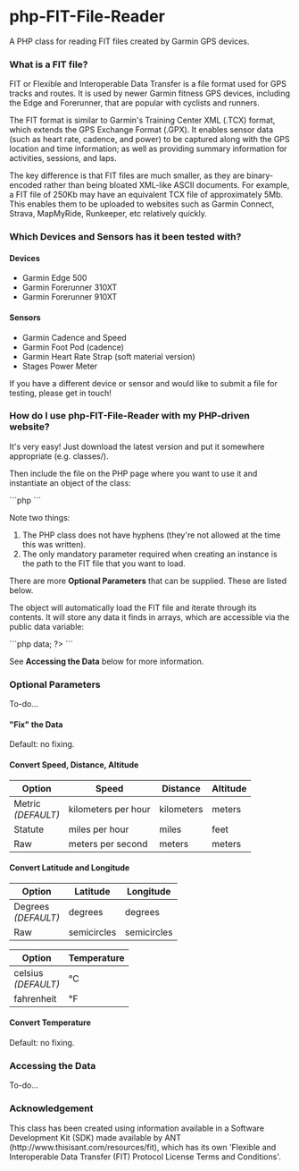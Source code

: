 # php-FIT-File-Reader
<p>A PHP class for reading FIT files created by Garmin GPS devices.</p>
<h3>What is a FIT file?</h3>
<p>FIT or Flexible and Interoperable Data Transfer is a file format used for GPS tracks and routes. It is used by newer Garmin fitness GPS devices, including the Edge and Forerunner, that are popular with cyclists and runners.</p>
<p>The FIT format is similar to Garmin's Training Center XML (.TCX) format, which extends the GPS Exchange Format (.GPX). It enables sensor data (such as heart rate, cadence, and power) to be captured along with the GPS location and time information; as well as providing summary information for activities, sessions, and laps.</p>
<p>The key difference is that FIT files are much smaller, as they are binary-encoded rather than being bloated XML-like ASCII documents. For example, a FIT file of 250Kb may have an equivalent TCX file of approximately 5Mb. This enables them to be uploaded to websites such as Garmin Connect, Strava, MapMyRide, Runkeeper, etc relatively quickly.</p>

<h3>Which Devices and Sensors has it been tested with?</h3>
<h4>Devices</h4>
<ul>
<li>Garmin Edge 500</li>
<li>Garmin Forerunner 310XT</li>
<li>Garmin Forerunner 910XT</li>
</ul>
<h4>Sensors</h4>
<ul>
<li>Garmin Cadence and Speed</li>
<li>Garmin Foot Pod (cadence)</li>
<li>Garmin Heart Rate Strap (soft material version)</li>
<li>Stages Power Meter</li>
</ul>
<p>If you have a different device or sensor and would like to submit a file for testing, please get in touch!</p>

<h3>How do I use php-FIT-File-Reader with my PHP-driven website?</h3>
<p>It's very easy! Just download the latest version and put it somewhere appropriate (e.g. classes/).</p>
<p>Then include the file on the PHP page where you want to use it and instantiate an object of the class:</p>
```php
<?php
    include('classes/php-FIT-File-Reader.php');
    $pFFR = new phpFITFileReader('fit_files/my_fit_file.fit');
?>
```
<p>Note two things:</p>
<ol>
<li>The PHP class does not have hyphens (they're not allowed at the time this was written).</li>
<li>The only mandatory parameter required when creating an instance is the path to the FIT file that you want to load.</li>
</ol>
<p>There are more <b>Optional Parameters</b> that can be supplied. These are listed below.</p>
<p>The object will automatically load the FIT file and iterate through its contents. It will store any data it finds in arrays, which are accessible via the public data variable:</p>
```php
<?php
    $chartData = $pFFR->data;
?>
```
<p>See <b>Accessing the Data</b> below for more information.</p>

<h3>Optional Parameters</h3>
<p>To-do...</p>
<h4>"Fix" the Data</h4>
<p>Default: no fixing.</p>
<h4>Convert Speed, Distance, Altitude</h4>
<table>
<thead>
<th>Option</th>
<th>Speed</th>
<th>Distance</th>
<th>Altitude</th>
</thead>
<tbody>
<tr>
<td>Metric<br><em>(DEFAULT)</em></td>
<td>kilometers per hour</td>
<td>kilometers</td>
<td>meters</td>
</tr>
<tr>
<td>Statute</td>
<td>miles per hour</td>
<td>miles</td>
<td>feet</td>
</tr>
<tr>
<td>Raw</td>
<td>meters per second</td>
<td>meters</td>
<td>meters</td>
</tr>
</tbody>
</table>
<h4>Convert Latitude and Longitude</h4>
<table>
<thead>
<th>Option</th>
<th>Latitude</th>
<th>Longitude</th>
</thead>
<tbody>
<tr>
<td>Degrees<br><em>(DEFAULT)</em></td>
<td>degrees</td>
<td>degrees</td>
</tr>
<tr>
<td>Raw<br></td>
<td>semicircles</td>
<td>semicircles</td>
</tr>
</tbody>
</table>
<table>
<thead>
<th>Option</th>
<th>Temperature</th>
</thead>
<tbody>
<tr>
<td>celsius<br><em>(DEFAULT)</em></td>
<td>&#8451;</td>
</tr>
<tr>
<td>fahrenheit<br></td>
<td>&#8457;</td>
</tr>
</tbody>
</table>
<h4>Convert Temperature</h4>
<p>Default: no fixing.</p>

<h3>Accessing the Data</h3>
<p>To-do...</p>

<h3>Acknowledgement</h3>
<p>This class has been created using information available in a Software Development Kit (SDK) made available by ANT (http://www.thisisant.com/resources/fit), which has its own 'Flexible and Interoperable Data Transfer (FIT) Protocol License Terms and Conditions'.</p>
